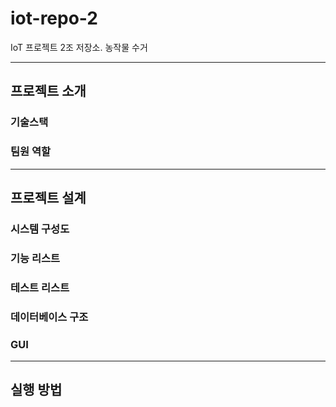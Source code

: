# iot-repo-2
IoT 프로젝트 2조 저장소. 농작물 수거 

***
## 프로젝트 소개
### 기술스택
### 팀원 역할
***
## 프로젝트 설계
### 시스템 구성도
### 기능 리스트
### 테스트 리스트
### 데이터베이스 구조
### GUI
*** 
## 실행 방법
### 

